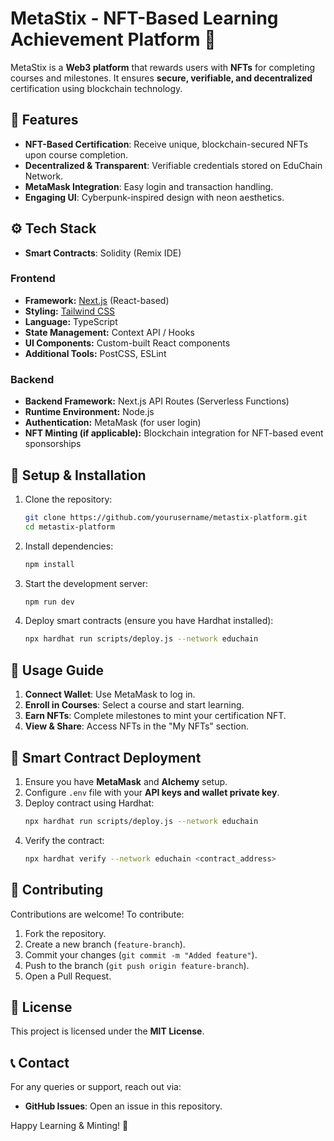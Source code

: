 # MetaStix - NFT-Based Learning Achievement Platform 🚀  

MetaStix is a **Web3 platform** that rewards users with **NFTs** for completing courses and milestones. It ensures **secure, verifiable, and decentralized** certification using blockchain technology.  

## 🌟 Features
- **NFT-Based Certification**: Receive unique, blockchain-secured NFTs upon course completion.
- **Decentralized & Transparent**: Verifiable credentials stored on EduChain Network.
- **MetaMask Integration**: Easy login and transaction handling.
- **Engaging UI**: Cyberpunk-inspired design with neon aesthetics.

## ⚙️ Tech Stack  
- **Smart Contracts**: Solidity (Remix IDE)
### Frontend
- **Framework:** [Next.js](https://nextjs.org/) (React-based)
- **Styling:** [Tailwind CSS](https://tailwindcss.com/)
- **Language:** TypeScript
- **State Management:** Context API / Hooks
- **UI Components:** Custom-built React components
- **Additional Tools:** PostCSS, ESLint

### Backend
- **Backend Framework:** Next.js API Routes (Serverless Functions)
- **Runtime Environment:** Node.js
- **Authentication:** MetaMask (for user login)
- **NFT Minting (if applicable):** Blockchain integration for NFT-based event sponsorships


## 🔧 Setup & Installation  
1. Clone the repository:  
   ```sh
   git clone https://github.com/yourusername/metastix-platform.git
   cd metastix-platform
   ```
2. Install dependencies:
   ```sh
   npm install
   ```
3. Start the development server:
   ```sh
   npm run dev
   ```
4. Deploy smart contracts (ensure you have Hardhat installed):
   ```sh
   npx hardhat run scripts/deploy.js --network educhain
   ```

## 🚀 Usage Guide
1. **Connect Wallet**: Use MetaMask to log in.
2. **Enroll in Courses**: Select a course and start learning.
3. **Earn NFTs**: Complete milestones to mint your certification NFT.
4. **View & Share**: Access NFTs in the "My NFTs" section.

## 📜 Smart Contract Deployment
1. Ensure you have **MetaMask** and **Alchemy** setup.
2. Configure `.env` file with your **API keys and wallet private key**.
3. Deploy contract using Hardhat:
   ```sh
   npx hardhat run scripts/deploy.js --network educhain
   ```
4. Verify the contract:
   ```sh
   npx hardhat verify --network educhain <contract_address>
   ```

## 🤝 Contributing  
Contributions are welcome! To contribute:  
1. Fork the repository.  
2. Create a new branch (`feature-branch`).  
3. Commit your changes (`git commit -m "Added feature"`).  
4. Push to the branch (`git push origin feature-branch`).  
5. Open a Pull Request.  

## 📜 License  
This project is licensed under the **MIT License**.  

## 📞 Contact  
For any queries or support, reach out via:  
- **GitHub Issues**: Open an issue in this repository.  

Happy Learning & Minting! 🚀



